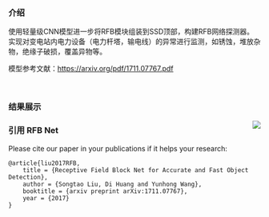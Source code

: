 ### 介绍

使用轻量级CNN模型进一步将RFB模块组装到SSD顶部，构建RFB网络探测器。实现对变电站内电力设备（电力杆塔，输电线）的异常进行监测，如锈蚀，堆放杂
物，绝缘子破损，覆盖异物等。


模型参考文献：https://arxiv.org/pdf/1711.07767.pdf

&nbsp;
&nbsp;

### 结果展示
<img align="right" src="https://github.com/lyk19940625/MyRFBNet/result/result.png">




### 引用 RFB Net
Please cite our paper in your publications if it helps your research:

    @article{liu2017RFB,
        title = {Receptive Field Block Net for Accurate and Fast Object Detection},
        author = {Songtao Liu, Di Huang and Yunhong Wang},
        booktitle = {arxiv preprint arXiv:1711.07767},
        year = {2017}
    }

